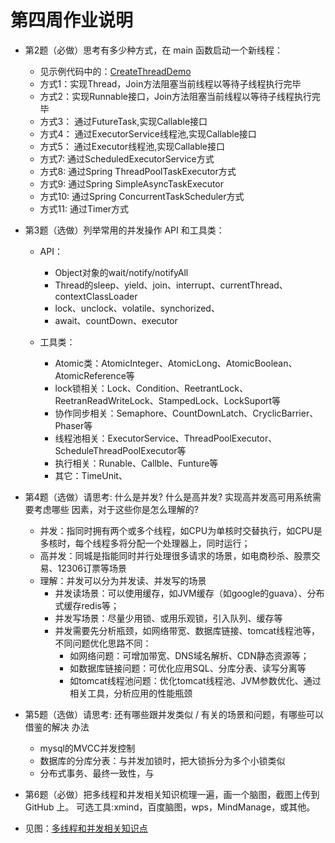 # 第四周作业说明

* 第2题（必做）思考有多少种方式，在 main 函数启动一个新线程：
  * 见示例代码中的：[CreateThreadDemo](..\java\com\java\kaige\week4\CreateThreadDemo.java)
  * 方式1：实现Thread，Join方法阻塞当前线程以等待子线程执行完毕
  * 方式2：实现Runnable接口，Join方法阻塞当前线程以等待子线程执行完毕
  * 方式3： 通过FutureTask,实现Callable接口
  * 方式4： 通过ExecutorService线程池,实现Callable接口
  * 方式5： 通过Executor线程池,实现Callable接口
  * 方式7: 通过ScheduledExecutorService方式
  * 方式8: 通过Spring ThreadPoolTaskExecutor方式
  * 方式9: 通过Spring SimpleAsyncTaskExecutor
  * 方式10: 通过Spring ConcurrentTaskScheduler方式
  * 方式11: 通过Timer方式

* 第3题（选做）列举常用的并发操作 API 和工具类：
  * API：
    * Object对象的wait/notify/notifyAll
    * Thread的sleep、yield、join、interrupt、currentThread、contextClassLoader
    * lock、unclock、volatile、synchorized、
    * await、countDown、executor
      
  * 工具类：
    * Atomic类：AtomicInteger、AtomicLong、AtomicBoolean、AtomicReference等
    * lock锁相关：Lock、Condition、ReetrantLock、ReetranReadWriteLock、StampedLock、LockSuport等    
    * 协作同步相关：Semaphore、CountDownLatch、CryclicBarrier、Phaser等
    * 线程池相关：ExecutorService、ThreadPoolExecutor、ScheduleThreadPoolExecutor等
    * 执行相关：Runable、Callble、Funture等
    * 其它：TimeUnit、
        
  
* 第4题（选做）请思考: 什么是并发? 什么是高并发? 实现高并发高可用系统需要考虑哪些 因素，对于这些你是怎么理解的?
  * 并发：指同时拥有两个或多个线程，如CPU为单核时交替执行，如CPU是多核时，每个线程多将分配一个处理器上，同时运行；
  * 高并发：同城是指能同时并行处理很多请求的场景，如电商秒杀、股票交易、12306订票等场景
  * 理解：并发可以分为并发读、并发写的场景
    * 并发读场景：可以使用缓存，如JVM缓存（如google的guava）、分布式缓存redis等；
    * 并发写场景：尽量少用锁、或用乐观锁，引入队列、缓存等
    * 并发需要先分析瓶颈，如网络带宽、数据库链接、tomcat线程池等，不同问题优化思路不同：
        * 如网络问题：可增加带宽、DNS域名解析、CDN静态资源等；
        * 如数据库链接问题：可优化应用SQL、分库分表、读写分离等
        * 如tomcat线程池问题：优化tomcat线程池、JVM参数优化、通过相关工具，分析应用的性能瓶颈
        

* 第5题（选做）请思考: 还有哪些跟并发类似 / 有关的场景和问题，有哪些可以借鉴的解决 办法
    * mysql的MVCC并发控制
    * 数据库的分库分表：与并发加锁时，把大锁拆分为多个小锁类似
    * 分布式事务、最终一致性，与 

* 第6题（必做）把多线程和并发相关知识梳理一遍，画一个脑图，截图上传到 GitHub 上。 可选工具:xmind，百度脑图，wps，MindManage，或其他。
 * 见图：[多线程和并发相关知识点](..\resources\多线程和并发相关知识点.png)
 


